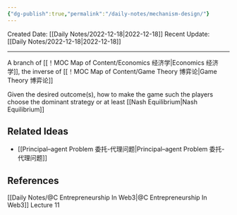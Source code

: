 ```yaml
---
{"dg-publish":true,"permalink":"/daily-notes/mechanism-design/"}
---
```



Created Date: [[Daily Notes/2022-12-18\|2022-12-18]]
Recent Update:  [[Daily Notes/2022-12-18\|2022-12-18]]

---
A branch of [[！MOC Map of Content/Economics 经济学\|Economics 经济学]], the inverse of [[！MOC Map of Content/Game Theory 博弈论\|Game Theory 博弈论]]

Given the desired outcome(s), how to make the game such the players choose the dominant strategy or at least [[Nash Equilibrium\|Nash Equilibrium]] 

## Related Ideas
- [[Principal–agent Problem 委托-代理问题\|Principal–agent Problem 委托-代理问题]] 





## References
[[Daily Notes/@C Entrepreneurship In Web3\|@C Entrepreneurship In Web3]] Lecture 11
